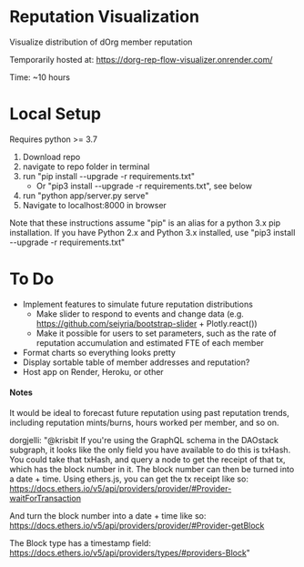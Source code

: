 # Reputation Visualization
Visualize distribution of dOrg member reputation

Temporarily hosted at: https://dorg-rep-flow-visualizer.onrender.com/

Time: ~10 hours

# Local Setup
Requires python >= 3.7

1. Download repo
2. navigate to repo folder in terminal
3. run "pip install --upgrade -r requirements.txt"
    * Or "pip3 install --upgrade -r requirements.txt", see below
4. run "python app/server.py serve"
5. Navigate to localhost:8000 in browser

Note that these instructions assume "pip" is an alias for a python 3.x pip installation.
If you have Python 2.x and Python 3.x installed, use "pip3 install --upgrade -r requirements.txt"

# To Do
* Implement features to simulate future reputation distributions
  * Make slider to respond to events and change data (e.g. https://github.com/seiyria/bootstrap-slider + Plotly.react())
  * Make it possible for users to set parameters, such as the rate of reputation accumulation and estimated FTE of each member
* Format charts so everything looks pretty
* Display sortable table of member addresses and reputation?
* Host app on Render, Heroku, or other

#### Notes
It would be ideal to forecast future reputation using past reputation trends, including reputation mints/burns, hours worked per member, and so on.

dorgjelli: "@krisbit If you're using the GraphQL schema in the DAOstack subgraph, it looks like the only field you have available to do this is txHash. You could take that txHash, and query a node to get the receipt of that tx, which has the block number in it. The block number can then be turned into a date + time.
Using ethers.js, you can get the tx receipt like so: https://docs.ethers.io/v5/api/providers/provider/#Provider-waitForTransaction

And turn the block number into a date + time like so: https://docs.ethers.io/v5/api/providers/provider/#Provider-getBlock

The Block type has a timestamp field: https://docs.ethers.io/v5/api/providers/types/#providers-Block"
